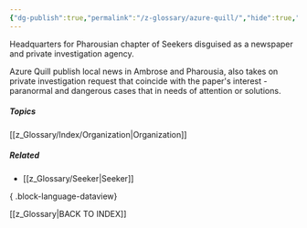 ```yaml
---
{"dg-publish":true,"permalink":"/z-glossary/azure-quill/","hide":true,"noteIcon":""}
---
```


Headquarters for Pharousian chapter of Seekers disguised as a newspaper and private investigation agency.

Azure Quill publish local news in Ambrose and Pharousia, also takes on private investigation request that coincide with the paper's interest - paranormal and dangerous cases that in needs of attention or solutions. 

##### Topics
[[z_Glossary/Index/Organization\|Organization]]

##### Related
- [[z_Glossary/Seeker\|Seeker]]

{ .block-language-dataview}

[[z_Glossary\|BACK TO INDEX]]